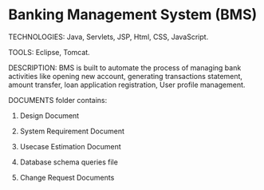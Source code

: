 # Banking Management System (BMS)

TECHNOLOGIES: Java, Servlets, JSP, Html, CSS, JavaScript.

TOOLS: Eclipse, Tomcat.

DESCRIPTION: BMS is built to automate the process of managing bank activities like opening new account,
generating transactions statement, amount transfer, loan application registration, User profile management.

DOCUMENTS folder contains:

  1. Design Document

  2. System Requirement Document

  3. Usecase Estimation Document

  4. Database schema queries file

  5. Change Request Documents

